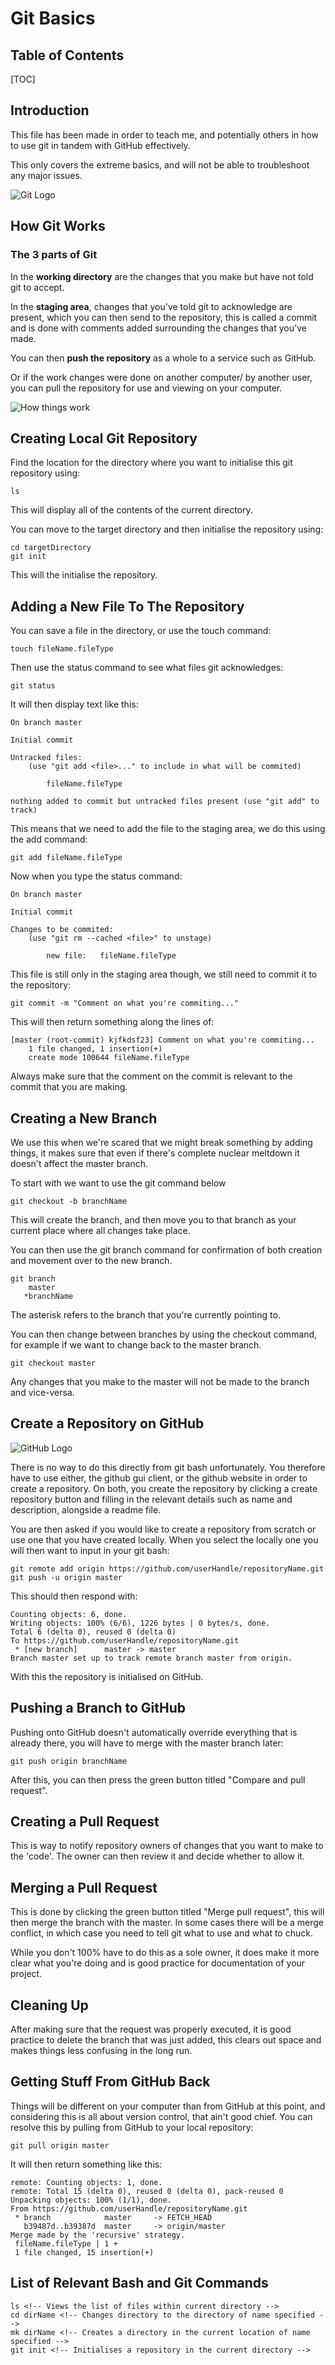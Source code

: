 # Git Basics

## Table of Contents

[TOC]

## Introduction

This file has been made in order to teach me, and potentially others in how to use git in tandem with GitHub effectively.

This only covers the extreme basics, and will not be able to troubleshoot any major issues.

![Git Logo](gitBasicsAssets/gitLogo.png)



## How Git Works

### The 3 parts of Git

In the **working directory** are the changes that you make but have not told git to accept.

In the **staging area**, changes that you've told git to acknowledge are present, which you can then send to the repository, this is called a commit and is done with comments added surrounding the changes that you've made.

You can then **push the repository** as a whole to a service such as GitHub.

Or if the work changes were done on another computer/ by another user, you can pull the repository for use and viewing on your computer.



![How things work](gitBasicsAssets/gitStages.png)



## Creating Local Git Repository


Find the location for the directory where you want to initialise this git repository using:

```pseudocode
ls
```

This will display all of the contents of the current directory.



You can move to the  target directory and then initialise the repository using:

```pseudocode
cd targetDirectory
git init
```

This will the initialise the repository.



## Adding a New File To The Repository


You can save a file in the directory, or use the touch command:

```pseudocode
touch fileName.fileType
```


Then use the status command to see what files git acknowledges:

```pseudocode
git status
```


It will then display text like this:

```pseudocode
On branch master

Initial commit

Untracked files:
	(use "git add <file>..." to include in what will be commited)
	
		fileName.fileType
		
nothing added to commit but untracked files present (use "git add" to track)
```


This means that we need to add the file to the staging area, we do this using the add command:

```pseudocode
git add fileName.fileType
```


Now when you type the status command:

```pseudocode
On branch master

Initial commit

Changes to be commited:
	(use "git rm --cached <file>" to unstage)
	
		new file:	fileName.fileType
```



This file is still only in the staging area though, we still need to commit it to the repository:

```pseudocode
git commit -m "Comment on what you're commiting..."
```


This will then return something along the lines of:

```pseudocode
[master (root-commit) kjfkdsf23] Comment on what you're commiting...
	1 file changed, 1 insertion(+)
	create mode 100644 fileName.fileType
```

Always make sure that the comment on the commit is relevant to the commit that you are making.



## Creating a New Branch

We use this when we're scared that we might break something by adding things, it makes sure that even if there's complete nuclear meltdown it doesn't affect the master branch.

To start with we want to use the git command below

```pseudocode
git checkout -b branchName
```

This will create the branch, and then move you to that branch as your current place where all changes take place.

You can then use the git branch command for confirmation of both creation and movement over to the new branch.

```pseudocode
git branch
	master
   *branchName
```

The asterisk refers to the branch that you're currently pointing to.

You can then change between branches by using the checkout command, for example if we want to change back to the master branch.

```pseudocode
git checkout master
```

Any changes that you make to the master will not be made to the branch and vice-versa.



## Create a Repository on GitHub

![GitHub Logo](gitBasicsAssets/githubLogo.png)

There is no way to do this directly from git bash unfortunately.
You therefore have to use either, the github gui client, or the github website in order to create a repository.
On both, you create the repository by clicking a create repository button and filling in the relevant details such as name and description, alongside a readme file.

You are then asked if you would like to create a repository from scratch or use one that you have created locally.
When you select the locally one you will then want to input in your git bash:

```pseudocode
git remote add origin https://github.com/userHandle/repositoryName.git
git push -u origin master
```

This should then respond with:

```pseudocode
Counting objects: 6, done.
Writing objects: 100% (6/6), 1226 bytes | 0 bytes/s, done.
Total 6 (delta 0), reused 0 (delta 0)
To https://github.com/userHandle/repositoryName.git
 * [new branch]      master -> master
Branch master set up to track remote branch master from origin.
```

With this the repository is initialised on GitHub.



## Pushing a Branch to GitHub

Pushing onto GitHub doesn't automatically override everything that is already there, you will have to merge with the master branch later:

```pseudocode
git push origin branchName
```

After this, you can then press the green button titled "Compare and pull request".



## Creating a Pull Request

This is way to notify repository owners of changes that you want to make to the 'code'.
The owner can then review it and decide whether to allow it.



## Merging a Pull Request

This is done by clicking the green button titled "Merge pull request", this will then merge the branch with the master.
In some cases there will be a merge conflict, in which case you need to tell git what to use and what to chuck.

While you don't 100% have to do this as a sole owner, it does make it more clear what you're doing and is good practice for documentation of your project.



## Cleaning Up

After making sure that the request was properly executed, it is good practice to delete the branch that was just added, this clears out space and makes things less confusing in the long run.



## Getting Stuff From GitHub Back

Things will be different on your computer than from GitHub at this point, and considering this is all about version control, that ain't good chief.
You can resolve this by pulling from GitHub to your local repository:

```pseudocode
git pull origin master
```



It will then return something like this:

```pseudocode
remote: Counting objects: 1, done.
remote: Total 15 (delta 0), reused 0 (delta 0), pack-reused 0
Unpacking objects: 100% (1/1), done.
From https://github.com/userHandle/repositoryName.git
 * branch            master     -> FETCH_HEAD
   b39487d..b39387d  master     -> origin/master
Merge made by the 'recursive' strategy.
 fileName.fileType | 1 +
 1 file changed, 15 insertion(+)
```



## List of Relevant Bash and Git Commands

```pseudocode
ls <!-- Views the list of files within current directory -->
cd dirName <!-- Changes directory to the directory of name specified -->
mk dirName <!-- Creates a directory in the current location of name specified -->
git init <!-- Initialises a repository in the current directory -->
```



